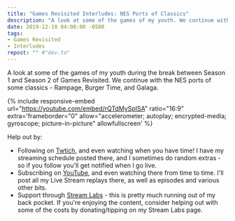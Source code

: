 ```yaml
---
title: "Games Revisited Interludes: NES Ports of Classics"
description: "A look at some of the games of my youth. We continue with NES ports of some classics - Rampage, Burger Time, and Galaga."
date: 2019-12-18 04:00:00 -0500
tags:
- Games Revisited
- Interludes
repost: "" #"dev.to"
---
```


A look at some of the games of my youth during the break between Season 1 and Season 2 of Games Revisited. We continue with the NES ports of some classics - Rampage, Burger Time, and Galaga.
<!--more-->


{% include responsive-embed url="https://youtube.com/embed/rQTdMySpISA" ratio="16:9" extra='frameborder="0" allow="accelerometer; autoplay; encrypted-media; gyroscope; picture-in-picture" allowfullscreen' %}

Help out by:
 * Following on [Twtich](https://twitch.tv/AnonJr_Live), and even watching when you have time! I have my streaming schedule posted there, and I sometimes do random extras - so if you follow you'll get notified when I go live.
 * Subscribing on [YouTube](http://www.youtube.com/channel/UCXafqhKHbkSUIrq0LAuu0tw), and even watching there from time to time. I'll post all my Live Stream replays there, as well as episodes and various other bits.
 * Support through [Stream Labs](https://streamlabs.com/anonjr_live) - this is pretty much running out of my back pocket. If you're enjoying the content, consider helping out with some of the costs by donating/tipping on my Stream Labs page.